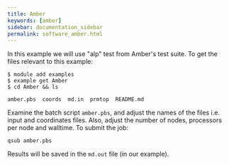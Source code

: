 ```yaml
---
title: Amber
keywords: [amber]
sidebar: documentation_sidebar
permalink: software_amber.html
---
```


In this example we will use "alp" test from Amber's test suite.
To get the files relevant to this example:

~~~
$ module add examples
$ example get Amber
$ cd Amber && ls

amber.pbs  coords  md.in  prmtop  README.md
~~~

Examine the batch script `amber.pbs`, and adjust
the names of the files i.e. input and coordinates files.
Also, adjust the number of nodes, processors per node and walltime.
To submit the job:

~~~
qsub amber.pbs 
~~~

Results will be saved in the `md.out` file (in our example).
